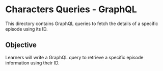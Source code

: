 # Characters Queries - GraphQL

This directory contains GraphQL queries to fetch the details of a specific episode using its ID.

## Objective
Learners will write a GraphQL query to retrieve a specific episode information using their ID.

